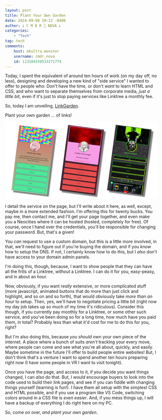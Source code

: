 ```yaml
---
layout: post
title: Plant Your Own Garden
date: 2024-09-08 19:13 -0400
author: 𐕣 C M D R ░ NOVA 𐕣
categories:
    - "Tech"
tag: tech
comments:
    host: mkultra.monster
    username: cmdr_nova
    id: 113104550533271774
---
```


Today, I spent the equivalent of around ten hours of work (on my day off, no less), designing and developing a new kind of "side service" I wanted to offer to people who: Don't have the time, or don't *want* to learn HTML and CSS, and who want to separate themselves from corporate media, *just a little bit*, even if it's just to stop paying services like Linktree a monthly fee.

So, today I am unveiling, <a href="/linkgarden/for_you" target="_blank">LinkGarden</a>.

Plant your own garden ... of links!

<img src="/img/for-you/examples.png" style="align:center;">

I detail the service on the page, but I'll write about it here, as well, except, maybe in a more extended fashion. I'm offering this for twenty bucks. You pay me, then contact me, and I'll get your page together, and even make you a Neocities where it can be hosted (hosted, completely for free). Of course, once I hand over the credentials, you'll be responsible for changing your password. But, that's a given!

You *can* request to use a custom domain, but this is a little more involved, in that, we'll need to figure out if you're buying the domain, and if you *know* how to setup the DNS. If not, I certainly know how to do this, but I *also* don't have access to your domain admin panels.

I'm doing this, though, because, I want to show people that they can have all the frills of a Linktree, *without* a Linktree. I can do it for you, easy-peasy, and in about an hour.

Now, obviously, if you want *really* extensive, or more complicated stuff (more javascript, animated buttons that do more than just click and highlight, and so on and so forth), that would obviously take *more than an hour* to setup. Then, yes, we'll have to negotiate pricing a little bit (right now my day job takes up so much of my time it's ridiculous). Consider this though, if you currently pay monthly for a Linktree, or some other such service, and you've been doing so for a long time, how much have you paid them, in total? Probably less than what it'd cost for me to do this for you, right?

But I'm also doing this, because *you should* own your own piece of the internet. A place where a bunch of suits *aren't* tracking your every move, where people can come and see what you're all about, quickly, and easily. Maybe sometime in the future I'll offer to build people entire websites! But, I don't think that's a venture I want to spend another ten hours preparing right now (I have some people in VR I want to visit tonight).

Once you have the page, and access to it, if you decide you want things changed, I can *also* do that. But, I *would* encourage buyers to look into the code used to build their link pages, and see if you can fiddle with changing things yourself (learning is fun!). I have them all setup with the simplest CSS and HTML possible, and if you use a program like VS Code, switching colors around in a CSS file is *even easier*. And, if you mess things up, I will have a backup of everything I do right here on my PC.

So, come on over, *and plant your own garden*.